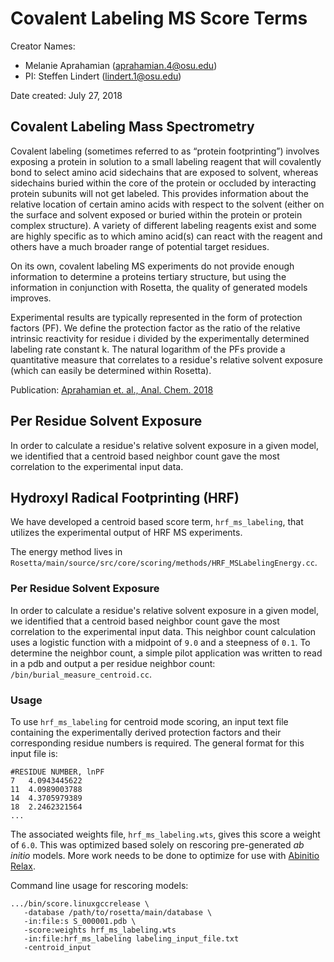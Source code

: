 # Covalent Labeling MS Score Terms

Creator Names:
* Melanie Aprahamian (aprahamian.4@osu.edu)
* PI: Steffen Lindert (lindert.1@osu.edu)

Date created: July 27, 2018

## Covalent Labeling Mass Spectrometry
Covalent labeling (sometimes referred to as “protein footprinting”) involves exposing a protein in solution to a small labeling reagent that will covalently bond to select amino acid sidechains that are exposed to solvent, whereas sidechains buried within the core of the protein or occluded by interacting protein subunits will not get labeled. This provides information about the relative location of certain amino acids with respect to the solvent (either on the surface and solvent exposed or buried within the protein or protein complex structure). A variety of different labeling reagents exist and some are highly specific as to which amino acid(s) can react with the reagent and others have a much broader range of potential target residues.

On its own, covalent labeling MS experiments do not provide enough information to determine a proteins tertiary structure, but using the information in conjunction with Rosetta, the quality of generated models improves.

Experimental results are typically represented in the form of protection factors (PF). We define the protection factor as the ratio of the relative intrinsic reactivity for residue i divided by the experimentally determined labeling rate constant k. The natural logarithm of the PFs provide a quantitative measure that correlates to a residue's relative solvent exposure (which can easily be determined within Rosetta).

Publication: [Aprahamian et. al., Anal. Chem. 2018](https://pubs.acs.org/doi/abs/10.1021/acs.analchem.8b01624)

## Per Residue Solvent Exposure
In order to calculate a residue's relative solvent exposure in a given model, we identified that a centroid based neighbor count gave the most correlation to the experimental input data.

## Hydroxyl Radical Footprinting (HRF)
We have developed a centroid based score term, `hrf_ms_labeling`, that utilizes the experimental output of HRF MS experiments.

The energy method lives in `Rosetta/main/source/src/core/scoring/methods/HRF_MSLabelingEnergy.cc`.

### Per Residue Solvent Exposure
In order to calculate a residue's relative solvent exposure in a given model, we identified that a centroid based neighbor count gave the most correlation to the experimental input data. This neighbor count calculation uses a logistic function with a midpoint of `9.0` and a steepness of `0.1`. To determine the neighbor count, a simple pilot application was written to read in a pdb and output a per residue neighbor count: `/bin/burial_measure_centroid.cc`.

### Usage
To use `hrf_ms_labeling` for centroid mode scoring, an input text file containing the experimentally derived protection factors and their corresponding residue numbers is required. The general format for this input file is:

```
#RESIDUE NUMBER, lnPF
7	4.0943445622
11	4.0989003788
14	4.3705979389
18	2.2462321564
...
```

The associated weights file, `hrf_ms_labeling.wts`, gives this score a weight of `6.0`. This was optimized based solely on rescoring pre-generated _ab initio_ models. More work needs to be done to optimize for use with [Abinitio Relax](https://www.rosettacommons.org/docs/wiki/application_documentation/structure_prediction/abinitio-relax).

Command line usage for rescoring models:
```
.../bin/score.linuxgccrelease \
   -database /path/to/rosetta/main/database \
   -in:file:s S_000001.pdb \
   -score:weights hrf_ms_labeling.wts 
   -in:file:hrf_ms_labeling labeling_input_file.txt 
   -centroid_input
```


